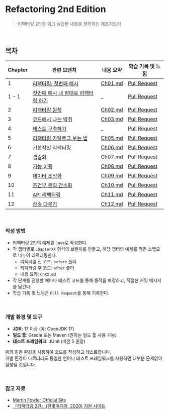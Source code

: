 # Refactoring 2nd Edition

> 리팩터링 2판을 읽고 실습한 내용을 정리하는 레포지토리

<br/>

## 목차

| Chapter | 관련 브랜치                                                                                                                                              | 내용 요약                                                                                                                                 | 학습 기록 및 느낌                                                                    |
|---------|-----------------------------------------------------------------------------------------------------------------------------------------------------|---------------------------------------------------------------------------------------------------------------------------------------|-------------------------------------------------------------------------------|
| 1       | [리팩터링: 첫번째 예시](https://github.com/junpakPark/refactoring-2nd-edition/tree/chapter01/src/main/java/me/junpak/refactoring/chapter1/after)             | [Ch01.md](https://github.com/junpakPark/refactoring-2nd-edition/blob/chapter01/src/main/java/me/junpak/refactoring/chapter1/Ch01.md)  | [Pull Request](https://github.com/junpakPark/refactoring-2nd-edition/pull/1)  |
| 1 - 1   | [첫번째 예시 내 맘대로 리팩터링 하기](https://github.com/junpakPark/refactoring-2nd-edition/tree/chapter01-1/src/main/java/me/junpak/refactoring/chapter1/current) | _                                                                                                                                     | [Pull Request](https://github.com/junpakPark/refactoring-2nd-edition/pull/2)  |
| 2       | [리팩터링 원칙](https://github.com/junpakPark/refactoring-2nd-edition/tree/chapter02)                                                                     | [Ch02.md](https://github.com/junpakPark/refactoring-2nd-edition/blob/chapter02/src/main/java/me/junpak/refactoring/chapter2/Ch02.md)  | [Pull Request](https://github.com/junpakPark/refactoring-2nd-edition/pull/3)  |
| 3       | [코드에서 나는 악취](https://github.com/junpakPark/refactoring-2nd-edition/tree/chapter03)                                                                  | [Ch03.md](https://github.com/junpakPark/refactoring-2nd-edition/blob/chapter03/src/main/java/me/junpak/refactoring/chapter3/Ch03.md)  | [Pull Request](https://github.com/junpakPark/refactoring-2nd-edition/pull/4)  |
| 4       | [테스트 구축하기](https://github.com/junpakPark/refactoring-2nd-edition/tree/chapter04)                                                                    | _                                                                                                                                     | [Pull Request](https://github.com/junpakPark/refactoring-2nd-edition/pull/5)  |
| 5       | [리팩터링 카탈로그 보는 법](https://github.com/junpakPark/refactoring-2nd-edition/tree/chapter05)                                                              | [Ch05.md](https://github.com/junpakPark/refactoring-2nd-edition/blob/chapter05/src/main/java/me/junpak/refactoring/chapter5/Ch05.md)  | [Pull Request](https://github.com/junpakPark/refactoring-2nd-edition/pull/6)  |
| 6       | [기본적인 리팩터링](https://github.com/junpakPark/refactoring-2nd-edition/tree/chapter06)                                                                   | [Ch06.md](https://github.com/junpakPark/refactoring-2nd-edition/blob/chapter06/src/main/java/me/junpak/refactoring/chapter6/Ch06.md)  | [Pull Request](https://github.com/junpakPark/refactoring-2nd-edition/pull/7)  |
| 7       | 캡슐화                                                                                                                                                 | Ch07.md                                                                                                                               | Pull Request                                                                  |
| 8       | [기능 이동](https://github.com/junpakPark/refactoring-2nd-edition/tree/chapter08)                                                                       | [Ch08.md](https://github.com/junpakPark/refactoring-2nd-edition/blob/chapter08/src/main/java/me/junpak/refactoring/chapter8/Ch08.md)  | [Pull Request](https://github.com/junpakPark/refactoring-2nd-edition/pull/8)  |
| 9       | [데이터 조직화](https://github.com/junpakPark/refactoring-2nd-edition/tree/chapter09)                                                                     | [Ch09.md](https://github.com/junpakPark/refactoring-2nd-edition/blob/chapter09/src/main/java/me/junpak/refactoring/chapter9/Ch09.md)  | [Pull Request](https://github.com/junpakPark/refactoring-2nd-edition/pull/9)  |
| 10      | [조건부 로직 간소화](https://github.com/junpakPark/refactoring-2nd-edition/tree/chapter10)                                                                  | [Ch10.md](https://github.com/junpakPark/refactoring-2nd-edition/blob/chapter10/src/main/java/me/junpak/refactoring/chapter10/Ch10.md) | [Pull Request](https://github.com/junpakPark/refactoring-2nd-edition/pull/10) |
| 11      | [API 리팩터링](https://github.com/junpakPark/refactoring-2nd-edition/tree/chapter11)                                                                    | [Ch11.md](https://github.com/junpakPark/refactoring-2nd-edition/blob/chapter11/src/main/java/me/junpak/refactoring/chapter11/Ch11.md) | [Pull Request](https://github.com/junpakPark/refactoring-2nd-edition/pull/11) |
| 12      | [상속 다루기](https://github.com/junpakPark/refactoring-2nd-edition/tree/chapter12)                                                                      | [Ch12.md](https://github.com/junpakPark/refactoring-2nd-edition/blob/chapter12/src/main/java/me/junpak/refactoring/chapter12/Ch12.md) | [Pull Request](https://github.com/junpakPark/refactoring-2nd-edition/pull/12) |

<br/>

### 작성 방법

- 리팩터링 2판의 예제를 `Java`로 작성한다.
- 각 챕터별로 `ChapterXX` 형식의 브랜치를 만들고, 해당 챕터의 예제를 작은 스텝으로 나누어 리팩터링한다.
    - 리팩터링 전 코드: `before` 폴더
    - 리팩터링 후 코드: `after` 폴더
    - 내용 요약: `ChXX.md`
- 각 단계를 진행할 때마다 테스트 코드를 통해 동작을 보장하고, 적절한 커밋 메시지를 남긴다.
- 학습 기록 및 느낌은 `Pull Request`를 통해 기록한다.

<br/>

### 개발 환경 및 도구

- **JDK**: 17 이상 (예: OpenJDK 17)
- **빌드 툴**: Gradle 또는 Maven (원하는 빌드 툴 사용 가능)
- **테스트 프레임워크**: JUnit (버전 5 권장)

위와 같은 환경을 사용하여 코드를 작성하고 테스트합니다.  
개발 환경이 다르더라도 동일한 언어나 테스트 프레임워크를 사용하면 대부분 문제없이 실행될 것입니다.

<br/>

### 참고 자료

- [Martin Fowler Official Site](https://martinfowler.com/)
- [『리팩터링 2판』(한빛미디어, 2020) 지원 사이트](https://github.com/WegraLee/Refactoring)
